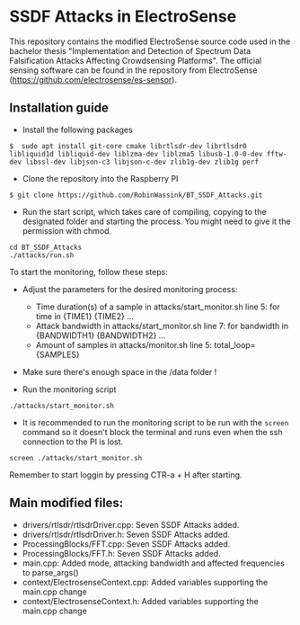 # SSDF Attacks in ElectroSense

This repository contains the modified ElectroSense source code used in the bachelor thesis "Implementation and Detection of Spectrum Data Falsification Attacks Affecting Crowdsensing Platforms".
The official sensing software can be found in the repository from ElectroSense (https://github.com/electrosense/es-sensor).


## Installation guide

* Install the following packages

```
$  sudo apt install git-core cmake librtlsdr-dev librtlsdr0 libliquid1d libliquid-dev liblzma-dev liblzma5 libusb-1.0-0-dev fftw-dev libssl-dev libjson-c3 libjson-c-dev zlib1g-dev zlib1g perf
```

* Clone the repository into the Raspberry PI
```
$ git clone https://github.com/RobinWassink/BT_SSDF_Attacks.git

```

* Run the start script, which takes care of compiling, copying to the designated folder and starting the process. You might need to give it the permission with chmod. 
```
cd BT_SSDF_Attacks
./attacks/run.sh

```

To start the monitoring, follow these steps:

* Adjust the parameters for the desired monitoring process:
    * Time duration(s) of a sample in attacks/start_monitor.sh line 5: for time in {TIME1} {TIME2} ...
    * Attack bandwidth in attacks/start_monitor.sh line 7: for bandwidth in {BANDWIDTH1} {BANDWIDTH2} ...
    * Amount of samples in attacks/monitor.sh line 5: total_loop={SAMPLES}

* Make sure there's enough space in the /data folder !

* Run the monitoring script
```
./attacks/start_monitor.sh

```
* It is recommended to run the monitoring script to be run with the `screen` command so it doesn't block the terminal and runs even when the ssh connection to the PI is lost. 
```
screen ./attacks/start_monitor.sh

```
Remember to start loggin by pressing CTR-a + H after starting. 

## Main modified files:

* drivers/rtlsdr/rtlsdrDriver.cpp: Seven SSDF Attacks added. 
* drivers/rtlsdr/rtlsdrDriver.h: Seven SSDF Attacks added. 
* ProcessingBlocks/FFT.cpp: Seven SSDF Attacks added. 
* ProcessingBlocks/FFT.h: Seven SSDF Attacks added. 
* main.cpp: Added mode, attacking bandwidth and affected frequencies to parse_args()
* context/ElectrosenseContext.cpp: Added variables supporting the main.cpp change
* context/ElectrosenseContext.h: Added variables supporting the main.cpp change
